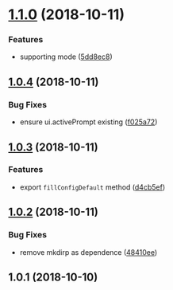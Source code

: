 <a name="1.1.0"></a>

# [1.1.0](https://github.com/imcuttle/inquirer-store/compare/v1.0.4...v1.1.0) (2018-10-11)

### Features

- supporting mode ([5dd8ec8](https://github.com/imcuttle/inquirer-store/commit/5dd8ec8))

<a name="1.0.4"></a>

## [1.0.4](https://github.com/imcuttle/inquirer-store/compare/v1.0.3...v1.0.4) (2018-10-11)

### Bug Fixes

- ensure ui.activePrompt existing ([f025a72](https://github.com/imcuttle/inquirer-store/commit/f025a72))

<a name="1.0.3"></a>

## [1.0.3](https://github.com/imcuttle/inquirer-store/compare/v1.0.2...v1.0.3) (2018-10-11)

### Features

- export `fillConfigDefault` method ([d4cb5ef](https://github.com/imcuttle/inquirer-store/commit/d4cb5ef))

<a name="1.0.2"></a>

## [1.0.2](https://github.com/imcuttle/inquirer-store/compare/v1.0.1...v1.0.2) (2018-10-11)

### Bug Fixes

- remove mkdirp as dependence ([48410ee](https://github.com/imcuttle/inquirer-store/commit/48410ee))

<a name="1.0.1"></a>

## 1.0.1 (2018-10-10)
